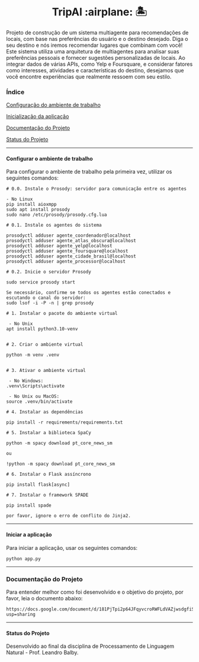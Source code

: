 <h1 align="center">TripAI :airplane: 🏝️ </h1>

Projeto de construção de um sistema multiagente para recomendações de locais, com base nas preferências do usuário e o destino desejado.
Diga o seu destino e nós iremos recomendar lugares que combinam com você! Este sistema utiliza uma arquitetura de multiagentes para analisar suas preferências pessoais e fornecer sugestões personalizadas de locais. Ao integrar dados de várias APIs, como Yelp e Foursquare, e considerar fatores como interesses, atividades e características do destino, desejamos que você encontre experiências que realmente ressoem com seu estilo.

### Índice

[Configuração do ambiente de trabalho](#Configurar-o-ambiente-de-trabalho)

[Inicialização da aplicação](#Iniciar-a-aplicação)

[Documentação do Projeto](#Documentação-do-Projeto)

[Status do Projeto](#status-do-Projeto)


------
#### Configurar o ambiente de trabalho

Para configurar o ambiente de trabalho pela primeira vez, utilizar os seguintes comandos:
```
# 0.0. Instale o Prosody: servidor para comunicação entre os agentes

- No Linux
pip install aioxmpp
sudo apt install prosody
sudo nano /etc/prosody/prosody.cfg.lua

# 0.1. Instale os agentes do sistema

prosodyctl adduser agente_coordenador@localhost
prosodyctl adduser agente_atlas_obscura@localhost
prosodyctl adduser agente_yelp@localhost
prosodyctl adduser agente_foursquare@localhost
prosodyctl adduser agente_cidade_brasil@localhost
prosodyctl adduser agente_processor@localhost

# 0.2. Inicie o servidor Prosody

sudo service prosody start

Se necessário, confirme se todos os agentes estão conectados e escutando o canal do servidor:
sudo lsof -i -P -n | grep prosody
```

```
# 1. Instalar o pacote do ambiente virtual

 - No Unix
apt install python3.10-venv


# 2. Criar o ambiente virtual

python -m venv .venv


# 3. Ativar o ambiente virtual
 
 - No Windows:
.venv\Scripts\activate

 - No Unix ou MacOS:
source .venv/bin/activate

# 4. Instalar as dependências

pip install -r requirements/requirements.txt

# 5. Instalar a biblioteca SpaCy

python -m spacy download pt_core_news_sm

ou

!python -m spacy download pt_core_news_sm

# 6. Instalar o Flask assíncrono

pip install flask[async]

# 7. Instalar o framework SPADE

pip install spade

por favor, ignore o erro de conflito do Jinja2.
```
------
#### Iniciar a aplicação

Para iniciar a aplicação, usar os seguintes comandos:

```
python app.py
```
------
### Documentação do Projeto

Para entender melhor como foi desenvolvido e o objetivo do projeto, por favor, leia o documento abaixo:

```
https://docs.google.com/document/d/181PjTpi2p64JFqyvcroRWFLdVAZjwsdgfiSmtaQx0E4/edit?usp=sharing
```
------
#### Status do Projeto

Desenvolvido ao final da disciplina de Processamento de Linguagem Natural - Prof. Leandro Balby.

